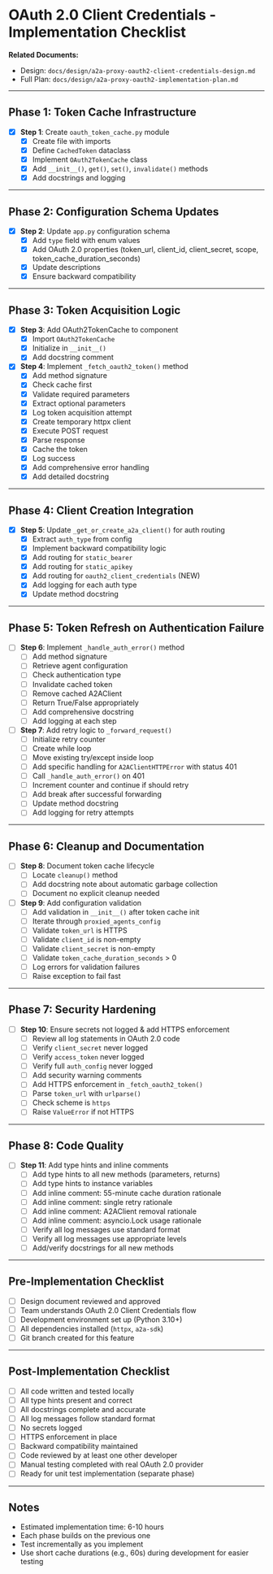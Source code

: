 # OAuth 2.0 Client Credentials - Implementation Checklist

**Related Documents:**
- Design: `docs/design/a2a-proxy-oauth2-client-credentials-design.md`
- Full Plan: `docs/design/a2a-proxy-oauth2-implementation-plan.md`

---

## Phase 1: Token Cache Infrastructure

- [x] **Step 1**: Create `oauth_token_cache.py` module
  - [x] Create file with imports
  - [x] Define `CachedToken` dataclass
  - [x] Implement `OAuth2TokenCache` class
  - [x] Add `__init__()`, `get()`, `set()`, `invalidate()` methods
  - [x] Add docstrings and logging

---

## Phase 2: Configuration Schema Updates

- [x] **Step 2**: Update `app.py` configuration schema
  - [x] Add `type` field with enum values
  - [x] Add OAuth 2.0 properties (token_url, client_id, client_secret, scope, token_cache_duration_seconds)
  - [x] Update descriptions
  - [x] Ensure backward compatibility

---

## Phase 3: Token Acquisition Logic

- [x] **Step 3**: Add OAuth2TokenCache to component
  - [x] Import `OAuth2TokenCache`
  - [x] Initialize in `__init__()`
  - [x] Add docstring comment

- [x] **Step 4**: Implement `_fetch_oauth2_token()` method
  - [x] Add method signature
  - [x] Check cache first
  - [x] Validate required parameters
  - [x] Extract optional parameters
  - [x] Log token acquisition attempt
  - [x] Create temporary httpx client
  - [x] Execute POST request
  - [x] Parse response
  - [x] Cache the token
  - [x] Log success
  - [x] Add comprehensive error handling
  - [x] Add detailed docstring

---

## Phase 4: Client Creation Integration

- [x] **Step 5**: Update `_get_or_create_a2a_client()` for auth routing
  - [x] Extract `auth_type` from config
  - [x] Implement backward compatibility logic
  - [x] Add routing for `static_bearer`
  - [x] Add routing for `static_apikey`
  - [x] Add routing for `oauth2_client_credentials` (NEW)
  - [x] Add logging for each auth type
  - [x] Update method docstring

---

## Phase 5: Token Refresh on Authentication Failure

- [ ] **Step 6**: Implement `_handle_auth_error()` method
  - [ ] Add method signature
  - [ ] Retrieve agent configuration
  - [ ] Check authentication type
  - [ ] Invalidate cached token
  - [ ] Remove cached A2AClient
  - [ ] Return True/False appropriately
  - [ ] Add comprehensive docstring
  - [ ] Add logging at each step

- [ ] **Step 7**: Add retry logic to `_forward_request()`
  - [ ] Initialize retry counter
  - [ ] Create while loop
  - [ ] Move existing try/except inside loop
  - [ ] Add specific handling for `A2AClientHTTPError` with status 401
  - [ ] Call `_handle_auth_error()` on 401
  - [ ] Increment counter and continue if should retry
  - [ ] Add break after successful forwarding
  - [ ] Update method docstring
  - [ ] Add logging for retry attempts

---

## Phase 6: Cleanup and Documentation

- [ ] **Step 8**: Document token cache lifecycle
  - [ ] Locate `cleanup()` method
  - [ ] Add docstring note about automatic garbage collection
  - [ ] Document no explicit cleanup needed

- [ ] **Step 9**: Add configuration validation
  - [ ] Add validation in `__init__()` after token cache init
  - [ ] Iterate through `proxied_agents_config`
  - [ ] Validate `token_url` is HTTPS
  - [ ] Validate `client_id` is non-empty
  - [ ] Validate `client_secret` is non-empty
  - [ ] Validate `token_cache_duration_seconds` > 0
  - [ ] Log errors for validation failures
  - [ ] Raise exception to fail fast

---

## Phase 7: Security Hardening

- [ ] **Step 10**: Ensure secrets not logged & add HTTPS enforcement
  - [ ] Review all log statements in OAuth 2.0 code
  - [ ] Verify `client_secret` never logged
  - [ ] Verify `access_token` never logged
  - [ ] Verify full `auth_config` never logged
  - [ ] Add security warning comments
  - [ ] Add HTTPS enforcement in `_fetch_oauth2_token()`
  - [ ] Parse `token_url` with `urlparse()`
  - [ ] Check scheme is `https`
  - [ ] Raise `ValueError` if not HTTPS

---

## Phase 8: Code Quality

- [ ] **Step 11**: Add type hints and inline comments
  - [ ] Add type hints to all new methods (parameters, returns)
  - [ ] Add type hints to instance variables
  - [ ] Add inline comment: 55-minute cache duration rationale
  - [ ] Add inline comment: single retry rationale
  - [ ] Add inline comment: A2AClient removal rationale
  - [ ] Add inline comment: asyncio.Lock usage rationale
  - [ ] Verify all log messages use standard format
  - [ ] Verify all log messages use appropriate levels
  - [ ] Add/verify docstrings for all new methods

---

## Pre-Implementation Checklist

- [ ] Design document reviewed and approved
- [ ] Team understands OAuth 2.0 Client Credentials flow
- [ ] Development environment set up (Python 3.10+)
- [ ] All dependencies installed (`httpx`, `a2a-sdk`)
- [ ] Git branch created for this feature

---

## Post-Implementation Checklist

- [ ] All code written and tested locally
- [ ] All type hints present and correct
- [ ] All docstrings complete and accurate
- [ ] All log messages follow standard format
- [ ] No secrets logged
- [ ] HTTPS enforcement in place
- [ ] Backward compatibility maintained
- [ ] Code reviewed by at least one other developer
- [ ] Manual testing completed with real OAuth 2.0 provider
- [ ] Ready for unit test implementation (separate phase)

---

## Notes

- Estimated implementation time: 6-10 hours
- Each phase builds on the previous one
- Test incrementally as you implement
- Use short cache durations (e.g., 60s) during development for easier testing
